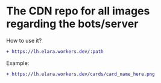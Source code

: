 # The CDN repo for all images regarding the bots/server

How to use it? 
```diff
+ https://lh.elara.workers.dev/:path
```

Example: 
```diff
+ https://lh.elara.workers.dev/cards/card_name_here.png
```
